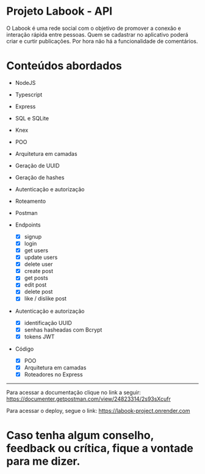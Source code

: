 # Projeto Labook - API

O Labook é uma rede social com o objetivo de promover a conexão e interação rápida entre pessoas. Quem se cadastrar no aplicativo poderá criar e curtir publicações. Por hora não há a funcionalidade de comentários.

# Conteúdos abordados
- NodeJS
- Typescript
- Express
- SQL e SQLite
- Knex
- POO
- Arquitetura em camadas
- Geração de UUID
- Geração de hashes
- Autenticação e autorização
- Roteamento
- Postman

- Endpoints
    - [x]  signup
    - [x]  login
    - [x]  get users
    - [x]  update users
    - [x]  delete user
    - [x]  create post
    - [x]  get posts
    - [x]  edit post
    - [x]  delete post
    - [x]  like / dislike post

- Autenticação e autorização
    - [x]  identificação UUID
    - [x]  senhas hasheadas com Bcrypt
    - [x]  tokens JWT
 
 - Código
    - [x]  POO
    - [x]  Arquitetura em camadas
    - [x]  Roteadores no Express
-----------------------------------------------------------------------------------------------
Para acessar a documentação clique no link a seguir:
https://documenter.getpostman.com/view/24823314/2s93sXcufr

Para acessar o deploy, segue o link:
https://labook-project.onrender.com

# Caso tenha algum conselho, feedback ou crítica, fique a vontade para me dizer.
